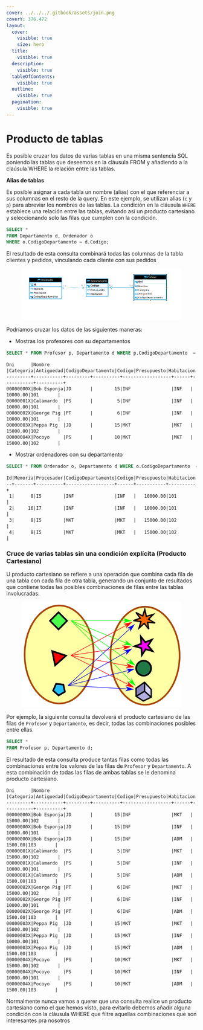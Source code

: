 ```yaml
---
cover: ../../../.gitbook/assets/join.png
coverY: 376.472
layout:
  cover:
    visible: true
    size: hero
  title:
    visible: true
  description:
    visible: true
  tableOfContents:
    visible: true
  outline:
    visible: true
  pagination:
    visible: true
---
```


# Producto de tablas

Es posible cruzar los datos de varias tablas en una misma sentencia SQL poniendo las tablas que deseemos en la cláusula FROM y añadiendo a la claúsula WHERE la relación entre las tablas.

**Alias de tablas**

Es posible asignar a cada tabla un nombre (alias) con el que referenciar a sus columnas en el resto de la query. En este ejemplo, se utilizan alias (`c` y `p`) para abreviar los nombres de las tablas. La condición en la cláusula `WHERE` establece una relación entre las tablas, evitando así un producto cartesiano y seleccionando solo las filas que cumplen con la condición.

```sql
SELECT *
FROM Departamento d, Ordenador o
WHERE o.CodigoDepartamento = d.Codigo;
```

El resultado de esta consulta combinará todas las columnas de la tabla clientes y pedidos, vinculando cada cliente con sus pedidos

<figure><img src="../../../.gitbook/assets/image (4).png" alt=""><figcaption></figcaption></figure>

Podríamos cruzar los datos de las siguientes maneras:

* Mostras los profesores con su departamentos

```sql
SELECT * FROM Profesor p, Departamento d WHERE p.CodigoDepartamento  = d.Codigo
```

```
Dni      |Nombre     |Categoria|Antiguedad|CodigoDepartamento|Codigo|Presupuesto|Habitacion|
---------+-----------+---------+----------+------------------+------+-----------+----------+
00000000X|Bob Esponja|JD       |        15|INF               |INF   |   10000.00|101       |
00000001X|Calamardo  |PS       |         5|INF               |INF   |   10000.00|101       |
00000002X|George Pig |PT       |         6|INF               |INF   |   10000.00|101       |
00000003X|Peppa Pig  |JD       |        15|MKT               |MKT   |   15000.00|102       |
00000004X|Pocoyo     |PS       |        10|MKT               |MKT   |   15000.00|102       |
```

* Mostrar ordenadores con su departamento

```sql
SELECT * FROM Ordenador o, Departamento d WHERE o.CodigoDepartamento  = d.Codigo 
```

```
Id|Memoria|Procesador|CodigoDepartamento|Codigo|Presupuesto|Habitacion|
--+-------+----------+------------------+------+-----------+----------+
 1|      8|I5        |INF               |INF   |   10000.00|101       |
 2|     16|I7        |INF               |INF   |   10000.00|101       |
 3|      8|I5        |MKT               |MKT   |   15000.00|102       |
 4|      8|I5        |MKT               |MKT   |   15000.00|102       |
```

### **Cruce de varias tablas sin una condición explícita (Producto Cartesiano)**

U producto cartesiano se refiere a una operación que combina cada fila de una tabla con cada fila de otra tabla, generando un conjunto de resultados que contiene todas las posibles combinaciones de filas entre las tablas involucradas.



<figure><img src="../../../.gitbook/assets/image (2) (1).png" alt=""><figcaption></figcaption></figure>

Por ejemplo, la siguiente consulta devolverá el producto cartesiano de las filas de `Profesor` y `Departamento`, es decir, todas las combinaciones posibles entre ellas.

```sql
SELECT *
FROM Profesor p, Departamento d;
```

El resultado de esta consulta produce tantas filas como todas las combinaciones entre los valores de las filas de `Profesor` y `Departamento`.  A esta combinación de todas las filas de ambas tablas se le denomina producto cartesiano.

```
Dni      |Nombre     |Categoria|Antiguedad|CodigoDepartamento|Codigo|Presupuesto|Habitacion|
---------+-----------+---------+----------+------------------+------+-----------+----------+
00000000X|Bob Esponja|JD       |        15|INF               |MKT   |   15000.00|102       |
00000000X|Bob Esponja|JD       |        15|INF               |INF   |   10000.00|101       |
00000000X|Bob Esponja|JD       |        15|INF               |ADM   |    1500.00|103       |
00000001X|Calamardo  |PS       |         5|INF               |MKT   |   15000.00|102       |
00000001X|Calamardo  |PS       |         5|INF               |INF   |   10000.00|101       |
00000001X|Calamardo  |PS       |         5|INF               |ADM   |    1500.00|103       |
00000002X|George Pig |PT       |         6|INF               |MKT   |   15000.00|102       |
00000002X|George Pig |PT       |         6|INF               |INF   |   10000.00|101       |
00000002X|George Pig |PT       |         6|INF               |ADM   |    1500.00|103       |
00000003X|Peppa Pig  |JD       |        15|MKT               |MKT   |   15000.00|102       |
00000003X|Peppa Pig  |JD       |        15|MKT               |INF   |   10000.00|101       |
00000003X|Peppa Pig  |JD       |        15|MKT               |ADM   |    1500.00|103       |
00000004X|Pocoyo     |PS       |        10|MKT               |MKT   |   15000.00|102       |
00000004X|Pocoyo     |PS       |        10|MKT               |INF   |   10000.00|101       |
00000004X|Pocoyo     |PS       |        10|MKT               |ADM   |    1500.00|103       |
```

Normalmente nunca vamos a querer que una consulta realice un producto cartesiano como el que hemos visto, para evitarlo debemos añadir alguna condición con la cláusula WHERE que filtre aquellas combinaciones que son interesantes pra nosotros

